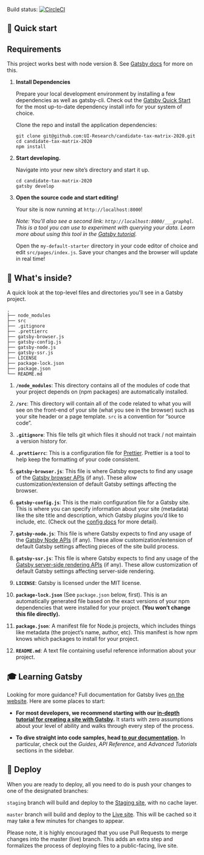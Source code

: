 
Build status: [![CircleCI](https://circleci.com/gh/UI-Research/candidate-tax-matrix-2020/tree/master.svg?style=svg&circle-token=5d92533183bae9b79b4d43c6e2e43b148b17972a)](https://circleci.com/gh/UI-Research/candidate-tax-matrix-2020/tree/master)


## 🚀 Quick start

## Requirements

This project works best with node version 8. See [Gatsby docs](https://www.gatsbyjs.org/docs/preparing-your-environment/) for more on this.

1. **Install Dependencies**

    Prepare your local development environment by installing a few dependencies as well as gatsby-cli. Check out the [Gatsby Quick Start](https://www.gatsbyjs.org/docs/quick-start/) for the most up-to-date dependency install info for your system of choice.

    Clone the repo and install the application dependencies:

    ```shell
    git clone git@github.com:UI-Research/candidate-tax-matrix-2020.git
    cd candidate-tax-matrix-2020
    npm install
    ```

2.  **Start developing.**

    Navigate into your new site’s directory and start it up.

    ```shell
    cd candidate-tax-matrix-2020
    gatsby develop
    ```

3.  **Open the source code and start editing!**

    Your site is now running at `http://localhost:8000`!

    _Note: You'll also see a second link: _`http://localhost:8000/___graphql`_. This is a tool you can use to experiment with querying your data. Learn more about using this tool in the [Gatsby tutorial](https://www.gatsbyjs.org/tutorial/part-five/#introducing-graphiql)._

    Open the `my-default-starter` directory in your code editor of choice and edit `src/pages/index.js`. Save your changes and the browser will update in real time!

## 🧐 What's inside?

A quick look at the top-level files and directories you'll see in a Gatsby project.

    .
    ├── node_modules
    ├── src
    ├── .gitignore
    ├── .prettierrc
    ├── gatsby-browser.js
    ├── gatsby-config.js
    ├── gatsby-node.js
    ├── gatsby-ssr.js
    ├── LICENSE
    ├── package-lock.json
    ├── package.json
    └── README.md

1.  **`/node_modules`**: This directory contains all of the modules of code that your project depends on (npm packages) are automatically installed.

2.  **`/src`**: This directory will contain all of the code related to what you will see on the front-end of your site (what you see in the browser) such as your site header or a page template. `src` is a convention for “source code”.

3.  **`.gitignore`**: This file tells git which files it should not track / not maintain a version history for.

4.  **`.prettierrc`**: This is a configuration file for [Prettier](https://prettier.io/). Prettier is a tool to help keep the formatting of your code consistent.

5.  **`gatsby-browser.js`**: This file is where Gatsby expects to find any usage of the [Gatsby browser APIs](https://www.gatsbyjs.org/docs/browser-apis/) (if any). These allow customization/extension of default Gatsby settings affecting the browser.

6.  **`gatsby-config.js`**: This is the main configuration file for a Gatsby site. This is where you can specify information about your site (metadata) like the site title and description, which Gatsby plugins you’d like to include, etc. (Check out the [config docs](https://www.gatsbyjs.org/docs/gatsby-config/) for more detail).

7.  **`gatsby-node.js`**: This file is where Gatsby expects to find any usage of the [Gatsby Node APIs](https://www.gatsbyjs.org/docs/node-apis/) (if any). These allow customization/extension of default Gatsby settings affecting pieces of the site build process.

8.  **`gatsby-ssr.js`**: This file is where Gatsby expects to find any usage of the [Gatsby server-side rendering APIs](https://www.gatsbyjs.org/docs/ssr-apis/) (if any). These allow customization of default Gatsby settings affecting server-side rendering.

9.  **`LICENSE`**: Gatsby is licensed under the MIT license.

10. **`package-lock.json`** (See `package.json` below, first). This is an automatically generated file based on the exact versions of your npm dependencies that were installed for your project. **(You won’t change this file directly).**

11. **`package.json`**: A manifest file for Node.js projects, which includes things like metadata (the project’s name, author, etc). This manifest is how npm knows which packages to install for your project.

12. **`README.md`**: A text file containing useful reference information about your project.

## 🎓 Learning Gatsby

Looking for more guidance? Full documentation for Gatsby lives [on the website](https://www.gatsbyjs.org/). Here are some places to start:

- **For most developers, we recommend starting with our [in-depth tutorial for creating a site with Gatsby](https://www.gatsbyjs.org/tutorial/).** It starts with zero assumptions about your level of ability and walks through every step of the process.

- **To dive straight into code samples, head [to our documentation](https://www.gatsbyjs.org/docs/).** In particular, check out the _Guides_, _API Reference_, and _Advanced Tutorials_ sections in the sidebar.

## 💫 Deploy

When you are ready to deploy, all you need to do is push your changes to one of the designated branches:

`staging` branch will build and deploy to the [Staging site](http://candidate-tax-matrix-2020-stg.s3-website-us-east-1.amazonaws.com/), with no cache layer.

`master` branch will build and deploy to the [Live site](http://candidate-tax-matrix-2020.s3-website-us-east-1.amazonaws.com/). This will be cached so it may take a few minutes for changes to appear.

Please note, it is highly encouraged that you use Pull Requests to merge changes into the master (live) branch. This adds an extra step and formalizes the process of deploying files to a public-facing, live site.